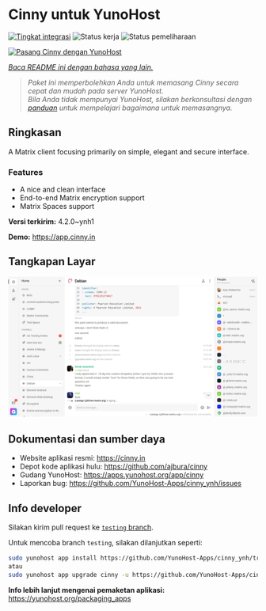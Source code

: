 <!--
N.B.: README ini dibuat secara otomatis oleh <https://github.com/YunoHost/apps/tree/master/tools/readme_generator>
Ini TIDAK boleh diedit dengan tangan.
-->

# Cinny untuk YunoHost

[![Tingkat integrasi](https://dash.yunohost.org/integration/cinny.svg)](https://ci-apps.yunohost.org/ci/apps/cinny/) ![Status kerja](https://ci-apps.yunohost.org/ci/badges/cinny.status.svg) ![Status pemeliharaan](https://ci-apps.yunohost.org/ci/badges/cinny.maintain.svg)

[![Pasang Cinny dengan YunoHost](https://install-app.yunohost.org/install-with-yunohost.svg)](https://install-app.yunohost.org/?app=cinny)

*[Baca README ini dengan bahasa yang lain.](./ALL_README.md)*

> *Paket ini memperbolehkan Anda untuk memasang Cinny secara cepat dan mudah pada server YunoHost.*  
> *Bila Anda tidak mempunyai YunoHost, silakan berkonsultasi dengan [panduan](https://yunohost.org/install) untuk mempelajari bagaimana untuk memasangnya.*

## Ringkasan

A Matrix client focusing primarily on simple, elegant and secure interface.

### Features

- A nice and clean interface
- End-to-end Matrix encryption support
- Matrix Spaces support


**Versi terkirim:** 4.2.0~ynh1

**Demo:** <https://app.cinny.in>

## Tangkapan Layar

![Tangkapan Layar pada Cinny](./doc/screenshots/screenshot.png)

## Dokumentasi dan sumber daya

- Website aplikasi resmi: <https://cinny.in>
- Depot kode aplikasi hulu: <https://github.com/ajbura/cinny>
- Gudang YunoHost: <https://apps.yunohost.org/app/cinny>
- Laporkan bug: <https://github.com/YunoHost-Apps/cinny_ynh/issues>

## Info developer

Silakan kirim pull request ke [`testing` branch](https://github.com/YunoHost-Apps/cinny_ynh/tree/testing).

Untuk mencoba branch `testing`, silakan dilanjutkan seperti:

```bash
sudo yunohost app install https://github.com/YunoHost-Apps/cinny_ynh/tree/testing --debug
atau
sudo yunohost app upgrade cinny -u https://github.com/YunoHost-Apps/cinny_ynh/tree/testing --debug
```

**Info lebih lanjut mengenai pemaketan aplikasi:** <https://yunohost.org/packaging_apps>
